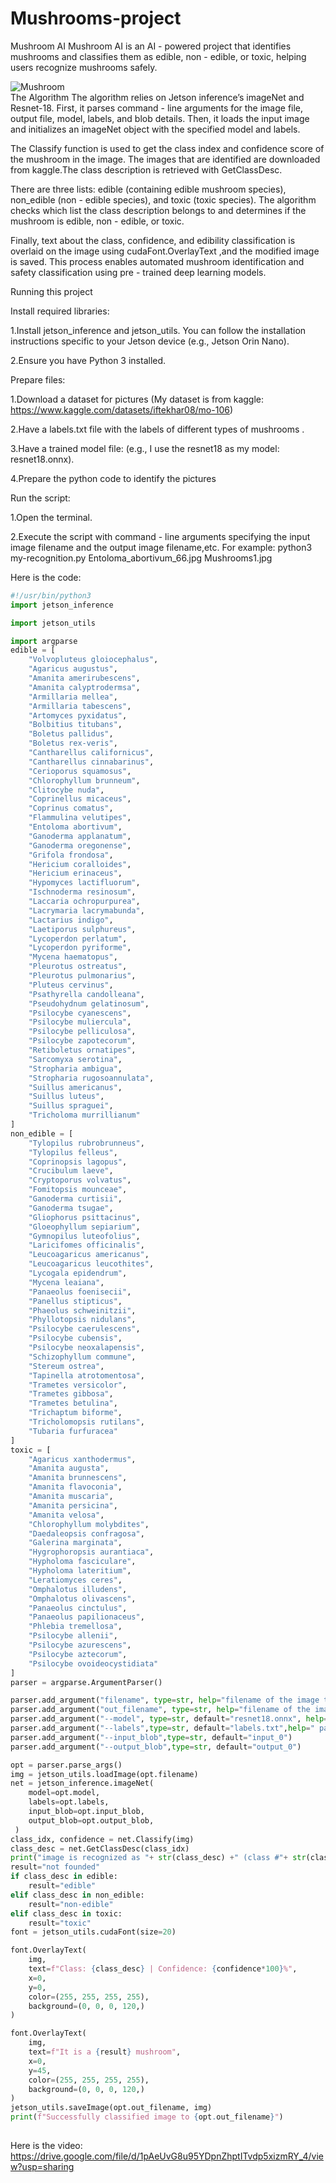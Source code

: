 # Mushrooms-project
Mushroom AI
 Mushroom AI is an AI - powered project that identifies mushrooms and classifies them as edible, non - edible, or toxic, helping users recognize mushrooms safely.

![Mushroom]( https://i.imgur.com/lhdedAy.jpeg "Mushroom")<br>
The Algorithm
The algorithm relies on Jetson inference’s imageNet and Resnet-18. First, it parses command - line arguments for the image file, output file, model, labels, and blob details. Then, it loads the input image and initializes an imageNet object with the specified model and labels.

The Classify function is used to get the class index and confidence score of the mushroom in the image. The images that are identified are downloaded from kaggle.The class description is retrieved with GetClassDesc.

There are three lists: edible (containing edible mushroom species), non_edible (non - edible species), and toxic (toxic species). The algorithm checks which list the class description belongs to and determines if the mushroom is edible, non - edible, or toxic.

Finally, text about the class, confidence, and edibility classification is overlaid on the image using cudaFont.OverlayText ,and the modified image is saved. This process enables automated mushroom identification and safety classification using pre - trained deep learning models.

Running this project

Install required libraries:

1.Install jetson_inference and jetson_utils. You can follow the installation instructions specific to your Jetson device (e.g., Jetson Orin Nano).

2.Ensure you have Python 3 installed.

Prepare files:

1.Download a dataset for pictures     (My dataset is from kaggle:   https://www.kaggle.com/datasets/iftekhar08/mo-106)

2.Have a labels.txt file with the labels of different types of mushrooms . 

3.Have a trained model file:							 (e.g., I use the resnet18 as my model: resnet18.onnx).

4.Prepare the python code to identify the pictures

Run the script:

1.Open the terminal.

2.Execute the script with command - line arguments specifying the input image filename and the output image filename,etc. For example: python3 my-recognition.py Entoloma_abortivum_66.jpg Mushrooms1.jpg

Here is the code:

```python
#!/usr/bin/python3
import jetson_inference

import jetson_utils

import argparse
edible = [
    "Volvopluteus gloiocephalus",
    "Agaricus augustus",
    "Amanita amerirubescens",
    "Amanita calyptrodermsa",
    "Armillaria mellea",
    "Armillaria tabescens",
    "Artomyces pyxidatus",
    "Bolbitius titubans",
    "Boletus pallidus",
    "Boletus rex-veris",
    "Cantharellus californicus",
    "Cantharellus cinnabarinus",
    "Cerioporus squamosus",
    "Chlorophyllum brunneum",
    "Clitocybe nuda",
    "Coprinellus micaceus",
    "Coprinus comatus",
    "Flammulina velutipes",
    "Entoloma abortivum",
    "Ganoderma applanatum",
    "Ganoderma oregonense",
    "Grifola frondosa",
    "Hericium coralloides",
    "Hericium erinaceus",
    "Hypomyces lactifluorum",
    "Ischnoderma resinosum",
    "Laccaria ochropurpurea",
    "Lacrymaria lacrymabunda",
    "Lactarius indigo",
    "Laetiporus sulphureus",
    "Lycoperdon perlatum",
    "Lycoperdon pyriforme",
    "Mycena haematopus",
    "Pleurotus ostreatus",
    "Pleurotus pulmonarius",
    "Pluteus cervinus",
    "Psathyrella candolleana",
    "Pseudohydnum gelatinosum",
    "Psilocybe cyanescens",
    "Psilocybe muliercula",
    "Psilocybe pelliculosa",
    "Psilocybe zapotecorum",
    "Retiboletus ornatipes",
    "Sarcomyxa serotina",
    "Stropharia ambigua",
    "Stropharia rugosoannulata",
    "Suillus americanus",
    "Suillus luteus",
    "Suillus spraguei",
    "Tricholoma murrillianum"
]
non_edible = [
    "Tylopilus rubrobrunneus",
    "Tylopilus felleus",
    "Coprinopsis lagopus",
    "Crucibulum laeve",
    "Cryptoporus volvatus",
    "Fomitopsis mounceae",
    "Ganoderma curtisii",
    "Ganoderma tsugae",
    "Gliophorus psittacinus",
    "Gloeophyllum sepiarium",
    "Gymnopilus luteofolius",
    "Laricifomes officinalis",
    "Leucoagaricus americanus",
    "Leucoagaricus leucothites",
    "Lycogala epidendrum",
    "Mycena leaiana",
    "Panaeolus foenisecii",
    "Panellus stipticus",
    "Phaeolus schweinitzii",
    "Phyllotopsis nidulans",
    "Psilocybe caerulescens",
    "Psilocybe cubensis",
    "Psilocybe neoxalapensis",
    "Schizophyllum commune",
    "Stereum ostrea",
    "Tapinella atrotomentosa",
    "Trametes versicolor",
    "Trametes gibbosa",
    "Trametes betulina",
    "Trichaptum biforme",
    "Tricholomopsis rutilans",
    "Tubaria furfuracea"
]
toxic = [
    "Agaricus xanthodermus",
    "Amanita augusta",
    "Amanita brunnescens",
    "Amanita flavoconia",
    "Amanita muscaria",
    "Amanita persicina",
    "Amanita velosa",
    "Chlorophyllum molybdites",
    "Daedaleopsis confragosa",
    "Galerina marginata",
    "Hygrophoropsis aurantiaca",
    "Hypholoma fasciculare",
    "Hypholoma lateritium",
    "Leratiomyces ceres",
    "Omphalotus illudens",
    "Omphalotus olivascens",
    "Panaeolus cinctulus",
    "Panaeolus papilionaceus",
    "Phlebia tremellosa",
    "Psilocybe allenii",
    "Psilocybe azurescens",
    "Psilocybe aztecorum",
    "Psilocybe ovoideocystidiata"
]
parser = argparse.ArgumentParser()

parser.add_argument("filename", type=str, help="filename of the image to process")
parser.add_argument("out_filename", type=str, help="filename of the image to output")
parser.add_argument("--model", type=str, default="resnet18.onnx", help="path to self-trained ONNX model to load")
parser.add_argument("--labels",type=str, default="labels.txt",help=" path to labels.txt file")
parser.add_argument("--input_blob",type=str, default="input_0")
parser.add_argument("--output_blob",type=str, default="output_0")

opt = parser.parse_args()
img = jetson_utils.loadImage(opt.filename)
net = jetson_inference.imageNet(
    model=opt.model,
    labels=opt.labels,
    input_blob=opt.input_blob,
    output_blob=opt.output_blob,
 )
class_idx, confidence = net.Classify(img)
class_desc = net.GetClassDesc(class_idx)
print("image is recognized as "+ str(class_desc) +" (class #"+ str(class_idx) +") with " + str(confidence*100)+"% confidence")
result="not founded"
if class_desc in edible:
    result="edible"
elif class_desc in non_edible:
    result="non-edible"
elif class_desc in toxic:
    result="toxic"
font = jetson_utils.cudaFont(size=20)

font.OverlayText(
    img,
    text=f"Class: {class_desc} | Confidence: {confidence*100}%",
    x=0,
    y=0,
    color=(255, 255, 255, 255),
    background=(0, 0, 0, 120,)
)

font.OverlayText(
    img,
    text=f"It is a {result} mushroom",
    x=0,
    y=45,
    color=(255, 255, 255, 255),
    background=(0, 0, 0, 120,)
)
jetson_utils.saveImage(opt.out_filename, img)
print(f"Successfully classified image to {opt.out_filename}")
 
 ```
Here is the video:
https://drive.google.com/file/d/1pAeUvG8u95YDpnZhptITvdp5xizmRY_4/view?usp=sharing
